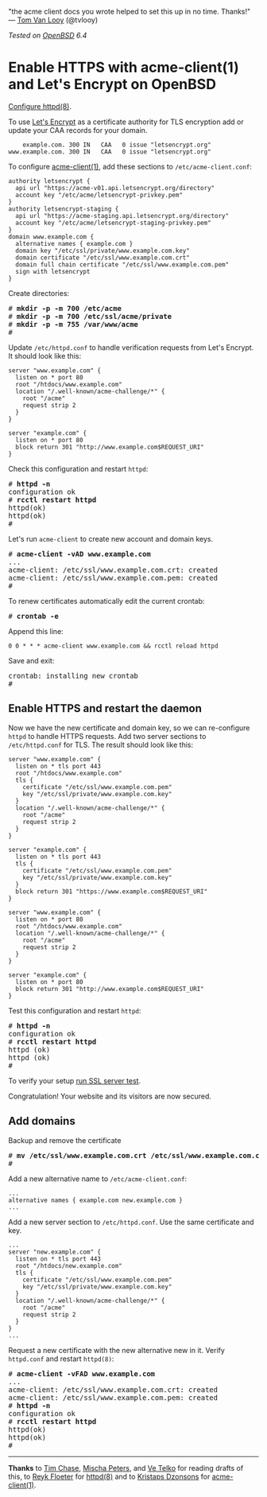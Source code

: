 "the acme client docs you wrote helped to set this up in no time.
Thanks!"<br>&mdash;
[Tom Van Looy](https://twitter.com/tvlooy/status/1014649340739104768 "5 Jul 2018")
(@tvlooy)

_Tested on [OpenBSD](/openbsd/) 6.4_

# Enable HTTPS with acme-client(1) and Let's Encrypt on OpenBSD

[Configure httpd(8)](/openbsd/httpd.html).

To use [Let's Encrypt](https://letsencrypt.org) as a certificate
authority for TLS encryption add or update your CAA records for
your domain.

```
    example.com. 300 IN   CAA   0 issue "letsencrypt.org"
www.example.com. 300 IN   CAA   0 issue "letsencrypt.org"
```

To configure [acme-client(1)](https://man.openbsd.org/acme-client.1),
add these sections to `/etc/acme-client.conf`:

    authority letsencrypt {
      api url "https://acme-v01.api.letsencrypt.org/directory"
      account key "/etc/acme/letsencrypt-privkey.pem"
    }
    authority letsencrypt-staging {
      api url "https://acme-staging.api.letsencrypt.org/directory"
      account key "/etc/acme/letsencrypt-staging-privkey.pem"
    }
    domain www.example.com {
      alternative names { example.com }
      domain key "/etc/ssl/private/www.example.com.key"
      domain certificate "/etc/ssl/www.example.com.crt"
      domain full chain certificate "/etc/ssl/www.example.com.pem"
      sign with letsencrypt
    }

Create directories:

<pre>
# <b>mkdir -p -m 700 /etc/acme</b>
# <b>mkdir -p -m 700 /etc/ssl/acme/private</b>
# <b>mkdir -p -m 755 /var/www/acme</b>
#
</pre>

Update `/etc/httpd.conf` to handle verification requests from Let's
Encrypt.  It should look like this:

```
server "www.example.com" {
  listen on * port 80
  root "/htdocs/www.example.com"
  location "/.well-known/acme-challenge/*" {
    root "/acme"
    request strip 2
  }
}

server "example.com" {
  listen on * port 80
  block return 301 "http://www.example.com$REQUEST_URI"
}
```

Check this configuration and restart `httpd`:

<pre>
# <b>httpd -n</b>
configuration ok
# <b>rcctl restart httpd</b>
httpd(ok)
httpd(ok)
#
</pre>

Let's run `acme-client` to create new account and domain keys.

<pre>
# <b>acme-client -vAD www.example.com</b>
...
acme-client: /etc/ssl/www.example.com.crt: created
acme-client: /etc/ssl/www.example.com.pem: created
#
</pre>

To renew certificates automatically edit the current crontab:

<pre>
# <b>crontab -e</b>
</pre>

Append this line:

    0 0 * * * acme-client www.example.com && rcctl reload httpd

Save and exit:

<pre>
crontab: installing new crontab
#
</pre>

## Enable HTTPS and restart the daemon

Now we have the new certificate and domain key, so we can re-configure
`httpd` to handle HTTPS requests. Add two server sections to
`/etc/httpd.conf` for TLS. The result should look like this:

```
server "www.example.com" {
  listen on * tls port 443
  root "/htdocs/www.example.com"
  tls {
    certificate "/etc/ssl/www.example.com.pem"
    key "/etc/ssl/private/www.example.com.key"
  }
  location "/.well-known/acme-challenge/*" {
    root "/acme"
    request strip 2
  }
}

server "example.com" {
  listen on * tls port 443
  tls {
    certificate "/etc/ssl/www.example.com.pem"
    key "/etc/ssl/private/www.example.com.key"
  }
  block return 301 "https://www.example.com$REQUEST_URI"
}

server "www.example.com" {
  listen on * port 80
  root "/htdocs/www.example.com"
  location "/.well-known/acme-challenge/*" {
    root "/acme"
    request strip 2
  }
}

server "example.com" {
  listen on * port 80
  block return 301 "http://www.example.com$REQUEST_URI"
}
```

Test this configuration and restart `httpd`:

<pre>
# <b>httpd -n</b>
configuration ok
# <b>rcctl restart httpd</b>
httpd (ok)
httpd (ok)
#
</pre>

To verify your setup [run SSL server test](https://www.ssllabs.com/ssltest/analyze.html).

Congratulation! Your website and its visitors are now secured.

## Add domains

Backup and remove the certificate

<pre>
# <b>mv /etc/ssl/www.example.com.crt /etc/ssl/www.example.com.crt.bak</b>
#
</pre>

Add a new alternative name to `/etc/acme-client.conf`:

```
...
alternative names { example.com new.example.com }
...
```

Add a new server section to  `/etc/httpd.conf`. Use the same certificate and key.

```
...
server "new.example.com" {
  listen on * tls port 443
  root "/htdocs/new.example.com"
  tls {
    certificate "/etc/ssl/www.example.com.pem"
    key "/etc/ssl/private/www.example.com.key"
  }
  location "/.well-known/acme-challenge/*" {
    root "/acme"
    request strip 2
  }
}
...
```

Request a new certificate with the new alternative new in it. Verify
`httpd.conf` and restart `httpd(8)`:

<pre>
# <b>acme-client -vFAD www.example.com</b>
...
acme-client: /etc/ssl/www.example.com.crt: created
acme-client: /etc/ssl/www.example.com.pem: created
# <b>httpd -n</b>
configuration ok
# <b>rcctl restart httpd</b>
httpd(ok)
httpd(ok)
#
</pre>

---

**Thanks** to
[Tim Chase](https://twitter.com/gumnos),
[Mischa Peters](https://twitter.com/mischapeters),
and [Ve Telko](https://twitter.com/vetelko)
for reading drafts of this,
to [Reyk Floeter](https://reykfloeter.com/)
for [httpd(8)](https://bsd.plumbing)
and to [Kristaps Dzonsons](https://www.divelog.blue/)
for [acme-client(1)](https://kristaps.bsd.lv/acme-client/).
